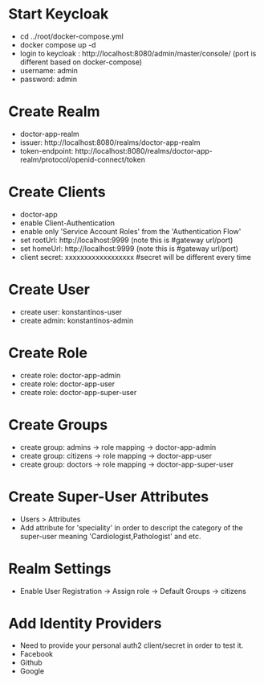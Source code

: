 # Start Keycloak

- cd ../root/docker-compose.yml
- docker compose up -d
- login to keycloak : http://localhost:8080/admin/master/console/ (port is different based on docker-compose)
- username: admin
- password: admin

# Create Realm

- doctor-app-realm
- issuer: http://localhost:8080/realms/doctor-app-realm
- token-endpoint: http://localhost:8080/realms/doctor-app-realm/protocol/openid-connect/token

# Create Clients

- doctor-app
- enable Client-Authentication
- enable only 'Service Account Roles' from the 'Authentication Flow'
- set rootUrl: http://localhost:9999 (note this is #gateway url/port)
- set homeUrl: http://localhost:9999 (note this is #gateway url/port)
- client secret: xxxxxxxxxxxxxxxxxx #secret will be different every time

# Create User

- create user: konstantinos-user
- create admin: konstantinos-admin

# Create Role

- create role: doctor-app-admin 
- create role: doctor-app-user 
- create role: doctor-app-super-user 

# Create Groups

- create group: admins   -> role mapping -> doctor-app-admin
- create group: citizens -> role mapping -> doctor-app-user
- create group: doctors  -> role mapping -> doctor-app-super-user

# Create Super-User Attributes

- Users > Attributes 
- Add attribute for 'speciality' in order to descript the category of the super-user meaning 'Cardiologist,Pathologist' and etc.

# Realm Settings

- Enable User Registration -> Assign role -> Default Groups -> citizens

# Add Identity Providers

- Need to provide your personal auth2 client/secret in order to test it.
- Facebook
- Github
- Google
